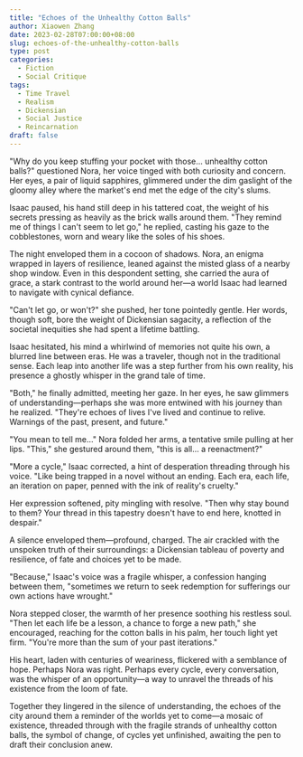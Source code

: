 ```yaml
---
title: "Echoes of the Unhealthy Cotton Balls"
author: Xiaowen Zhang
date: 2023-02-28T07:00:00+08:00
slug: echoes-of-the-unhealthy-cotton-balls
type: post
categories:
  - Fiction
  - Social Critique
tags:
  - Time Travel
  - Realism
  - Dickensian
  - Social Justice
  - Reincarnation
draft: false
---
```


"Why do you keep stuffing your pocket with those... unhealthy cotton balls?" questioned Nora, her voice tinged with both curiosity and concern. Her eyes, a pair of liquid sapphires, glimmered under the dim gaslight of the gloomy alley where the market's end met the edge of the city's slums.

Isaac paused, his hand still deep in his tattered coat, the weight of his secrets pressing as heavily as the brick walls around them. "They remind me of things I can't seem to let go," he replied, casting his gaze to the cobblestones, worn and weary like the soles of his shoes.

The night enveloped them in a cocoon of shadows. Nora, an enigma wrapped in layers of resilience, leaned against the misted glass of a nearby shop window. Even in this despondent setting, she carried the aura of grace, a stark contrast to the world around her—a world Isaac had learned to navigate with cynical defiance.

"Can't let go, or won't?" she pushed, her tone pointedly gentle. Her words, though soft, bore the weight of Dickensian sagacity, a reflection of the societal inequities she had spent a lifetime battling.

Isaac hesitated, his mind a whirlwind of memories not quite his own, a blurred line between eras. He was a traveler, though not in the traditional sense. Each leap into another life was a step further from his own reality, his presence a ghostly whisper in the grand tale of time.

"Both," he finally admitted, meeting her gaze. In her eyes, he saw glimmers of understanding—perhaps she was more entwined with his journey than he realized. "They're echoes of lives I've lived and continue to relive. Warnings of the past, present, and future."

"You mean to tell me…" Nora folded her arms, a tentative smile pulling at her lips. "This," she gestured around them, "this is all… a reenactment?"

"More a cycle," Isaac corrected, a hint of desperation threading through his voice. "Like being trapped in a novel without an ending. Each era, each life, an iteration on paper, penned with the ink of reality's cruelty."

Her expression softened, pity mingling with resolve. "Then why stay bound to them? Your thread in this tapestry doesn't have to end here, knotted in despair."

A silence enveloped them—profound, charged. The air crackled with the unspoken truth of their surroundings: a Dickensian tableau of poverty and resilience, of fate and choices yet to be made.

"Because," Isaac's voice was a fragile whisper, a confession hanging between them, "sometimes we return to seek redemption for sufferings our own actions have wrought."

Nora stepped closer, the warmth of her presence soothing his restless soul. "Then let each life be a lesson, a chance to forge a new path," she encouraged, reaching for the cotton balls in his palm, her touch light yet firm. "You're more than the sum of your past iterations."

His heart, laden with centuries of weariness, flickered with a semblance of hope. Perhaps Nora was right. Perhaps every cycle, every conversation, was the whisper of an opportunity—a way to unravel the threads of his existence from the loom of fate.

Together they lingered in the silence of understanding, the echoes of the city around them a reminder of the worlds yet to come—a mosaic of existence, threaded through with the fragile strands of unhealthy cotton balls, the symbol of change, of cycles yet unfinished, awaiting the pen to draft their conclusion anew.